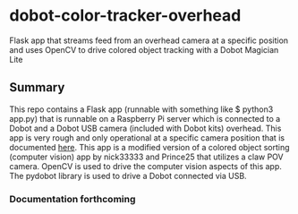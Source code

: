 # dobot-color-tracker-overhead
Flask app that streams feed from an overhead camera at a specific position and uses OpenCV to drive colored object tracking with a Dobot Magician Lite
## Summary
This repo contains a Flask app (runnable with something like $ python3 app.py) that is runnable on a Raspberry Pi server which is connected to a Dobot and a Dobot USB camera (included with Dobot kits) overhead. This app is very rough and only operational at a specific camera position that is documented [here](https://github.com/elli1390/dobot-color-tracker-overhead/blob/main/Overhead%20Color%20Picking%20Exhibit%20Guide.pdf). This app is a modified version of a colored object sorting (computer vision) app by nick33333 and Prince25 that utilizes a claw POV camera. OpenCV is used to drive the computer vision aspects of this app. The pydobot library is used to drive a Dobot connected via USB.

### Documentation forthcoming
